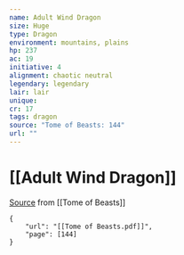 ```yaml
---
name: Adult Wind Dragon
size: Huge
type: Dragon
environment: mountains, plains
hp: 237
ac: 19
initiative: 4
alignment: chaotic neutral
legendary: legendary
lair: lair
unique: 
cr: 17
tags: dragon
source: "Tome of Beasts: 144"
url: ""
---
```

# [[Adult Wind Dragon]]

[Source](zotero://open-pdf/library/items/ULEQWHJM?page=144) from [[Tome of Beasts]]

```pdf
{
	"url": "[[Tome of Beasts.pdf]]",
	"page": [144]
}
```


